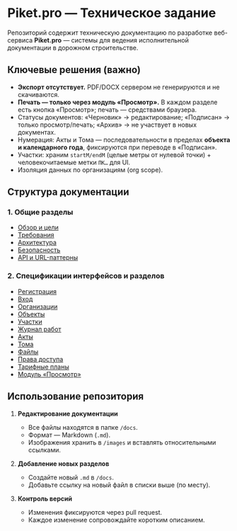 # Piket.pro — Техническое задание

Репозиторий содержит техническую документацию по разработке веб-сервиса **Piket.pro** — системы для ведения исполнительной документации в дорожном строительстве.

## Ключевые решения (важно)
- **Экспорт отсутствует.** PDF/DOCX сервером не генерируются и не скачиваются.
- **Печать — только через модуль «Просмотр».** В каждом разделе есть кнопка «Просмотр»; печать — средствами браузера.
- Статусы документов: «Черновик» → редактирование; «Подписан» → только просмотр/печать; «Архив» → не участвует в новых документах.
- Нумерация: Акты и Тома — последовательности в пределах **объекта и календарного года**, фиксируются при переводе в «Подписан».
- Участки: храним `startM/endM` (целые метры от нулевой точки) + человекочитаемые метки `ПК…` для UI.
- Изоляция данных по организациям (org scope).

## Структура документации

### 1. Общие разделы
- [Обзор и цели](docs/overview.md)
- [Требования](docs/requirements.md)
- [Архитектура](docs/architecture.md)
- [Безопасность](docs/security.md)
- [API и URL-паттерны](docs/api.md)

### 2. Спецификации интерфейсов и разделов
- [Регистрация](docs/registration.md)
- [Вход](docs/login.md)
- [Организации](docs/orgs.md)
- [Объекты](docs/objects.md)
- [Участки](docs/areas.md)
- [Журнал работ](docs/works.md)
- [Акты](docs/acts.md)
- [Тома](docs/tomes.md)
- [Файлы](docs/files.md)
- [Права доступа](docs/access.md)
- [Тарифные планы](docs/plans.md)
- [Модуль «Просмотр»](docs/viewer.md)

## Использование репозитория

1. **Редактирование документации**
   - Все файлы находятся в папке `/docs`.
   - Формат — Markdown (`.md`).
   - Изображения хранить в `/images` и вставлять относительными ссылками.

2. **Добавление новых разделов**
   - Создайте новый `.md` в `/docs`.
   - Добавьте ссылку на новый файл в списки выше (по месту).

3. **Контроль версий**
   - Изменения фиксируются через pull request.
   - Каждое изменение сопровождайте коротким описанием.

